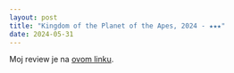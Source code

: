 ```yaml
---
layout: post
title: "Kingdom of the Planet of the Apes, 2024 - ★★★"
date: 2024-05-31
---
```


Moj review je na [ovom linku](https://letterboxd.com/pavlesap/film/kingdom-of-the-planet-of-the-apes/).
